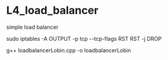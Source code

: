 # L4_load_balancer
simple load balancer

sudo iptables -A OUTPUT -p tcp --tcp-flags RST RST -j DROP

g++ loadbalancerLobin.cpp -o loadbalancerLobin 
